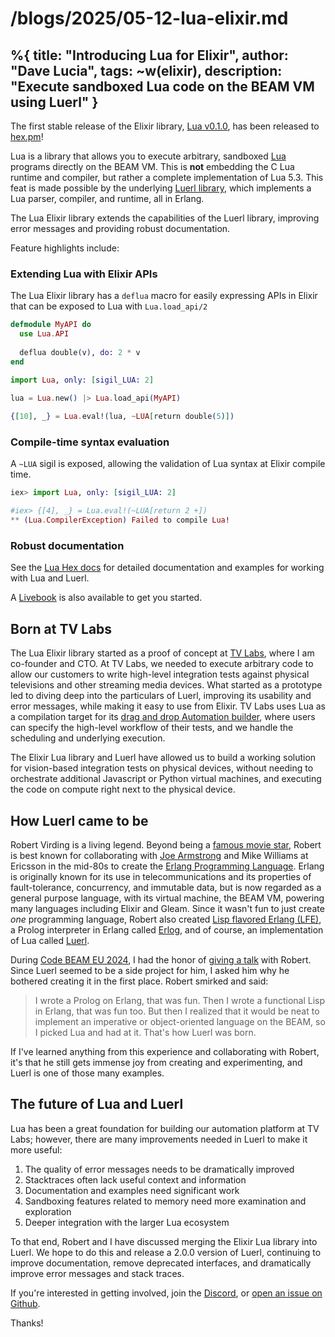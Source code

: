 # /blogs/2025/05-12-lua-elixir.md
%{
    title: "Introducing Lua for Elixir",
    author: "Dave Lucia",
    tags: ~w(elixir),
    description: "Execute sandboxed Lua code on the BEAM VM using Luerl"
}
---

The first stable release of the Elixir library, [Lua v0.1.0](https://hexdocs.pm/lua/Lua.html), has been released to [hex.pm](https://hex.pm/packages/lua)!

Lua is a library that allows you to execute arbitrary, sandboxed [Lua](https://www.lua.org/) programs directly on the BEAM VM. This is **not** embedding the C Lua runtime and compiler, but rather a complete implementation of Lua 5.3. This feat is made possible by the underlying [Luerl library](https://github.com/rvirding/luerl), which implements a Lua parser, compiler, and runtime, all in Erlang.

The Lua Elixir library extends the capabilities of the Luerl library, improving error messages and providing robust documentation. 

Feature highlights include:

### Extending Lua with Elixir APIs

The Lua Elixir library has a `deflua` macro for easily expressing APIs in Elixir that can be exposed to Lua with `Lua.load_api/2`

```elixir
defmodule MyAPI do
  use Lua.API
      
  deflua double(v), do: 2 * v
end

import Lua, only: [sigil_LUA: 2]
    
lua = Lua.new() |> Lua.load_api(MyAPI)

{[10], _} = Lua.eval!(lua, ~LUA[return double(5)])
```

### Compile-time syntax evaluation

A `~LUA` sigil is exposed, allowing the validation of Lua syntax at Elixir compile time.

```elixir
iex> import Lua, only: [sigil_LUA: 2]

#iex> {[4], _} = Lua.eval!(~LUA[return 2 +])
** (Lua.CompilerException) Failed to compile Lua!
```

### Robust documentation

See the [Lua Hex docs](https://hexdocs.pm/lua/Lua.html) for detailed documentation and examples for working with Lua and Luerl.


A [Livebook](https://hexdocs.pm/lua/working-with-lua.html) is also available to get you started.

## Born at TV Labs

The Lua Elixir library started as a proof of concept at [TV Labs](https://tvlabs.ai/), where I am co-founder and CTO. At TV Labs, we needed to execute arbitrary code to allow our customers to write high-level integration tests against physical televisions and other streaming media devices. What started as a prototype led to diving deep into the particulars of Luerl, improving its usability and error messages, while making it easy to use from Elixir. TV Labs uses Lua as a compilation target for its [drag and drop Automation builder](https://docs.tvlabs.ai/automation/what-is-automation), where users can specify the high-level workflow of their tests, and we handle the scheduling and underlying execution.

The Elixir Lua library and Luerl have allowed us to build a working solution for vision-based integration tests on physical devices, without needing to orchestrate additional Javascript or Python virtual machines, and executing the code on compute right next to the physical device.

## How Luerl came to be

Robert Virding is a living legend. Beyond being a [famous movie star](https://youtu.be/xrIjfIjssLE), Robert is best known for collaborating with [Joe Armstrong](https://en.wikipedia.org/wiki/Joe_Armstrong_(programmer)) and Mike Williams at Ericsson in the mid-80s to create the [Erlang Programming Language](https://www.erlang.org/). Erlang is originally known for its use in telecommunications and its properties of fault-tolerance, concurrency, and immutable data, but is now regarded as a general purpose language, with its virtual machine, the BEAM VM, powering many languages including Elixir and Gleam. Since it wasn't fun to just create *one* programming language, Robert also created [Lisp flavored Erlang (LFE)](https://github.com/lfe/lfe), a Prolog interpreter in Erlang called [Erlog](https://github.com/rvirding/erlog), and of course, an implementation of Lua called [Luerl](https://www.luerl.org/).

During [Code BEAM EU 2024](https://codebeameurope.com/), I had the honor of [giving a talk](https://codebeameurope.com/talks/lua-on-the-beam/) with Robert. Since Luerl seemed to be a side project for him, I asked him why he bothered creating it in the first place. Robert smirked and said:

> I wrote a Prolog on Erlang, that was fun. Then I wrote a functional Lisp in Erlang, that was fun too. But then I realized that it would be neat to implement an imperative or object-oriented language on the BEAM, so I picked Lua and had at it. That's how Luerl was born.

If I've learned anything from this experience and collaborating with Robert, it's that he still gets immense joy from creating and experimenting, and Luerl is one of those many examples.

## The future of Lua and Luerl

Lua has been a great foundation for building our automation platform at TV Labs; however, there are many improvements needed in Luerl to make it more useful:

1. The quality of error messages needs to be dramatically improved
2. Stacktraces often lack useful context and information
3. Documentation and examples need significant work
4. Sandboxing features related to memory need more examination and exploration
5. Deeper integration with the larger Lua ecosystem

To that end, Robert and I have discussed merging the Elixir Lua library into Luerl. We hope to do this and release a 2.0.0 version of Luerl, continuing to improve documentation, remove deprecated interfaces, and dramatically improve error messages and stack traces.

If you're interested in getting involved, join the [Discord](https://discord.gg/uxNjyysc), or [open an issue on Github](https://github.com/rvirding/luerl/issues/new).

Thanks!
